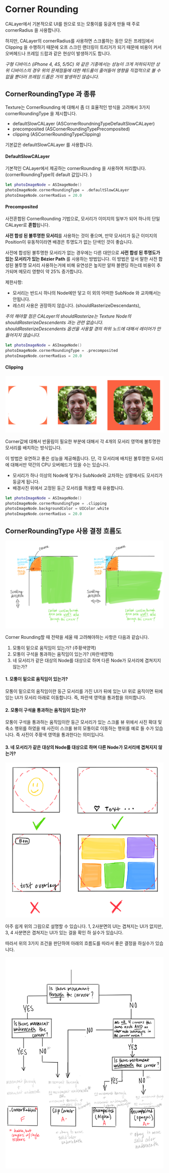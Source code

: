 # Corner Rounding

CALayer에서 기본적으로 UI를 원으로 또는 모퉁이를 둥글게 만들 때 주로  cornerRadius 을 사용합니다. 

하지만, CALayer의 cornerRadius를 사용하면 스크롤하는 동안 모든 프레임에서 Clipping 을 수행하기 때문에 오프 스크린 랜더링이 트리거가 되기 때문에 비용이 커서 오버헤드나 프레임 드랍과 같은 현상이 발생하기도 합니다. 

_구형 디바이스 \(iPhone 4, 4S, 5/5C\) 와 같은 기종에서는 성능이 크게 저하되지만 상위 디바이스의 경우 위의 문제점들에 대한 헤드룸이 줄어들어 영향을 직접적으로 볼 수 없을 뿐더러 프레임 드롭은 거의 발생하진 않습니다._  

## CornerRoundingType 과 종류   

Texture는 CornerRounding 에 대해서 좀 더 효율적인 방식을 고려해서 3가지 cornerRoundingType 을 제시합니다. 

* defaultSlowCALayer \(ASCornerRoundningTypeDefaultSlowCALayer\)
* precomposited \(ASCornerRoundingTypePrecomposited\)
* clipping \(ASCornerRoundingTypeClipping\) 

기본값은 defaultSlowCALayer 를 사용합니다.



#### DefaultSlowCALayer 

기본적인 CALayer에서 제공하는 cornerRounding 을 사용하여 처리합니다. \(cornerRoundingType의 default 값입니다. \) 

```swift
let photoImageNode = ASImageNode()
photoImageNode.cornerRoundingType = .defaultSlowCALayer
photoImageNode.cornerRadius = 20.0
```

#### 

#### Precomposited

사전혼합된 CornerRounding 기법으로, 모서리가 이미지의 일부가 되어 하나의 단일 CALayer로 **혼합**됩니다. 

**사전 합성 된 불투명한 모서리**를 사용하는 것이 좋으며, 만약 모서리가 둥근 이미지의 Position이 유동적이라면 배경은 투명도가 없는 단색인 것이 좋습니다. 

사전에 합성된 불투명한 모서리가 없는 경우에는 다른 대안으로 **사전 합성 된 투명도가 있는 모서리가 있는 Bézier Path** 를 사용하는 방법입니다. 이 방법은 앞서 말한 사전 합성된 불투명 모서리 사용하는거에 비해 유연성은 높지만 알파 블랜딩 하는데 비용이 추가되며 메모리 영향이 약 25% 증가합니다. 

제한사항:

* 모서리는 반드시 하나의 Node에만 닿고 이 외의 어떠한 SubNode 와 교차해서는 안됩니다.
* 레스터 사용은 권장하지 않습니다. \(shouldRasterizeDescendants\), 

_주의 해야할 점은 CALayer의 shouldRasterize는 Texture Node의 shouldRasterizeDescendents 과는 관련 없습니다.  shouldRasterizeDescendents 옵션을 사용할 경의 하위 노드에 대해서 레이어가 만들어지지 않습니다._ 

 

```swift
let photoImageNode = ASImageNode()
photoImageNode.cornerRoundingType = .precomposited
photoImageNode.cornerRadius = 20.0
```

#### 

#### Clipping

![Appleguy &#xC774;&#xBBF8;&#xC9C0; &#xC608;&#xC2DC;](../.gitbook/assets/image%20%284%29.png)

Corner값에 대해서 반올림이 필요한 부분에 대해서 각 4개의 모서리 영역에 불투명한 모서리를 배치하는 방식입니다. 

이 방법은 유연하고 좋은 성능을 제공해줍니다. 단, 각 모서리에 배치된 불투명한 모서리에 대해서만 약간의 CPU 오버헤드가 있을 수는 있습니다.  

* 모서리가 하나 이상의 Node에 닿거나 SubNode와 교차하는 상황에서도 모서리가 둥글게 됩니다.
* 배경사진 위에서 고정된 둥근 모서리를 적용할 때 유용합니다. 



```swift
let photoImageNode = ASImageNode()
photoImageNode.cornerRoundingType = .clipping
photoImageNode.backgroundColor = UIColor.white
photoImageNode.cornerRadius = 20.0
```

## CornerRoundingType 사용 결정 흐름도 

![&#xD30C;&#xB780;&#xC0C9;&#xC73C;&#xB85C; &#xAC15;&#xC870; &#xD45C;&#xC2DC;&#xB41C; &#xBAA8;&#xC11C;&#xB9AC; &#xC544;&#xB798;&#xC758; &#xC6C0;&#xC9C1;&#xC784;&#xACFC; &#xC8FC;&#xD669;&#xC0C9;&#xC73C;&#xB85C; &#xAC15;&#xC870; &#xD45C;&#xC2DC;&#xB41C; &#xBAA8;&#xC11C;&#xB9AC;&#xB97C; &#xD1B5;&#xACFC;&#xD558;&#xB294; &#xB3D9;&#xC791;&#xC744; &#xBCF4;&#xC5EC;&#xC90D;&#xB2C8;&#xB2E4;.](../.gitbook/assets/image%20%287%29.png)

Corner Rounding할 때 전략을 세울 때 고려해야하는 사항은 다음과 같습니다.

1. 모퉁이 밑으로 움직임이 있는가? \(주황색영역\)
2. 모퉁이 구석을 통과하는 움직임이 있는가? \(파란색영역\) 
3. 네 모서리가 같은 대상의 Node를 대상으로 하며 다른 Node가 모서리에 겹쳐지지 않는가?



#### 1. 모퉁이 밑으로 움직임이 있는가? 

모퉁이 밑으로의 움직임이란 둥근 모서리를 가진 UI가 뒤에 있는 UI 위로 움직이면 뒤에 있는 UI가 모서리 아래로 이동합니다. 즉, 파란색 영역을 통과함을 의미합니다. 



#### 2. 모퉁이 구석을 통과하는 움직임이 있는가? 

모퉁이 구석을 통과하는 움직임이란 둥근 모서리가 있는 스크롤 뷰 위에서  사진 확대 및 축소 행위를 하였을 때 사진이 스크롤 뷰의 모퉁이로 이동하는 행위를 예로 들 수가 있습니다. 즉 사진이 주황색 영역을 통과한다는 의미입니다. 



#### 3. 네 모서리가 같은 대상의 Node를 대상으로 하며 다른 Node가 모서리에 겹쳐지지 않는가? 

![](../.gitbook/assets/image%20%289%29.png)

아주 쉽게 위의 그림으로 설명할 수 있습니다. 1, 2사분면의 UI는 겹쳐지는 UI가 없지만, 3, 4 사분면은 겹쳐지는 UI가 있는 걸을 확인 하 실수가 있습니다. 



따라서 위의 3가지 조건을 판단하여 아래의 흐름도를 따라서 좋은 결정을 하실수가 있습니다. 



![TODO: &#xD55C;&#xAE00; &#xD750;&#xB984;&#xB3C4;&#xB85C; &#xADF8;&#xB9AC;&#xAE30;](../.gitbook/assets/image%20%285%29.png)




